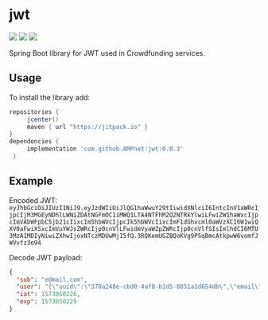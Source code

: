 # jwt
[![](https://jitpack.io/v/AMPnet/jwt.svg)](https://jitpack.io/#AMPnet/jwt) [![](https://jitci.com/gh/AMPnet/jwt/svg)](https://jitci.com/gh/AMPnet/jwt) ![](https://github.com/AMPnet/jwt/workflows/Java%20CI/badge.svg?branch=master)

Spring Boot library for JWT used in Crowdfunding services.

## Usage
To install the library add: 
 
 ```gradle
 repositories { 
      jcenter()
      maven { url "https://jitpack.io" }
 }
 dependencies {
      implementation 'com.github.AMPnet:jwt:0.0.3'
  }
 ```  

## Example
Encoded JWT: ```eyJhbGciOiJIUzI1NiJ9.eyJzdWIiOiJlQG1haWwuY29tIiwidXNlciI6IntcInV1aWRcIjpcIjM3MGEyNDhlLWNiZDAtNGFmOC1iMWQ1LTA4NTFhM2Q2NTRkYlwiLFwiZW1haWxcIjpcImVAbWFpbC5jb21cIixcIm5hbWVcIjpcIk5hbWVcIixcImF1dGhvcml0aWVzXCI6W1wiQXV0aFwiXSxcImVuYWJsZWRcIjp0cnVlLFwidmVyaWZpZWRcIjp0cnVlfSIsImlhdCI6MTU3MzA1MDIyNiwiZXhwIjoxNTczMDUwMjI5fQ.3RQKemUGZBQoKVg9P5qBmcAtkpwW6vomfJWVvfz3o94```

Decode JWT payload: 
```json
{
  "sub": "e@mail.com",
  "user": "{\"uuid\":\"370a248e-cbd0-4af8-b1d5-0851a3d654db\",\"email\":\"e@mail.com\",\"name\":\"Name\",\"authorities\":[\"Auth\"],\"enabled\":true,\"verified\":true}",
  "iat": 1573050226,
  "exp": 1573050229
}
```
